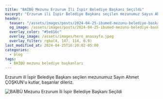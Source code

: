 ```yaml
---
title: "BAİBÜ Mezunu Erzurum İli İspir Belediye Başkanı Seçildi"
excerpt: "Erzurum ili İspir Belediye Başkanı seçilen mezunumuz Sayın Ahmet ÇOŞKUN'u kutlar, başarılar dileriz."
header:
  teaser: "/assets/images/posts/2024-04-25-ibumed-mezunu-belediye-baskani-2/mayor2.png"
  og_image: /assets/images/posts/2024-04-25-ibumed-mezunu-belediye-baskani-2/mayor2.png
  overlay_color: "#5e616c"
  overlay_image: /assets/images/hero_anasayfa.jpeg
  overlay_filter: rgba(4, 147, 114, 0.9)
last_modified_at: 2024-04-25T16:20:02-05:00
categories:
  - blog
tags:
  - BAİBÜ mezunu belediye başkanları
---
```



Erzurum ili İspir Belediye Başkanı seçilen mezunumuz Sayın Ahmet ÇOŞKUN'u kutlar, başarılar dileriz.

<img src="{{ site.url }}{{ site.baseurl }}/assets/images/posts/2024-04-25-ibumed-mezunu-belediye-baskani-2/mayor2.png" alt="BAİBÜ Mezunu Erzurum İli İspir Belediye Başkanı Seçildi">